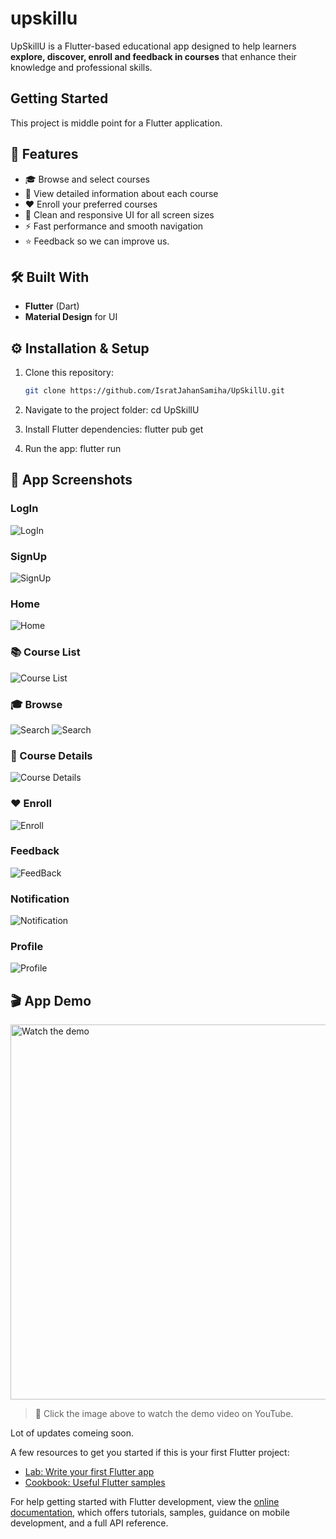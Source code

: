 # upskillu

UpSkillU is a Flutter-based educational app designed to help learners **explore, discover,  enroll and feedback in courses** that enhance their knowledge and professional skills.

## Getting Started

This project is middle point for a Flutter application.

## 🚀 Features
- 🎓 Browse and select courses   
- 📖 View detailed information about each course  
- ❤️ Enroll your preferred courses  
- 🌈 Clean and responsive UI for all screen sizes  
- ⚡ Fast performance and smooth navigation
- ⭐ Feedback so we can improve us.

## 🛠️ Built With
- **Flutter** (Dart)  
- **Material Design** for UI

## ⚙️ Installation & Setup

1. Clone this repository:
   ```bash
   git clone https://github.com/IsratJahanSamiha/UpSkillU.git

2. Navigate to the project folder:
   cd UpSkillU

3. Install Flutter dependencies:
  flutter pub get
  
4. Run the app:
  flutter run


## 📱 App Screenshots

### LogIn
![LogIn](assets/screenshot/login.PNG)

### SignUp
![SignUp](assets/screenshot/signup.PNG)

### Home
![Home](assets/screenshot/homepage.PNG)

### 📚 Course List
![Course List](assets/screenshot/coursepage.PNG)

### 🎓 Browse
![Search](assets/screenshot/search.PNG)
![Search](assets/screenshot/searchnone.PNG)

### 📖 Course Details
![Course Details](assets/screenshot/course_details.PNG)

### ❤️ Enroll
![Enroll](assets/screenshot/enrolled.PNG)

### Feedback
![FeedBack](assets/screenshot/feedback_section.PNG)


### Notification
![Notification](assets/screenshot/notification.PNG)

### Profile
![Profile](assets/screenshot/profile.PNG)

## 🎬 App Demo

<a href="https://youtube.com/shorts/-wZjWKIYC_c" target="_blank">
  <img src="https://img.youtube.com/vi/-wZjWKIYC_c/0.jpg" alt="Watch the demo" width="600" />
</a>

> 📱 Click the image above to watch the demo video on YouTube.


Lot of updates comeing soon.

A few resources to get you started if this is your first Flutter project:

- [Lab: Write your first Flutter app](https://docs.flutter.dev/get-started/codelab)
- [Cookbook: Useful Flutter samples](https://docs.flutter.dev/cookbook)

For help getting started with Flutter development, view the
[online documentation](https://docs.flutter.dev/), which offers tutorials,
samples, guidance on mobile development, and a full API reference.
